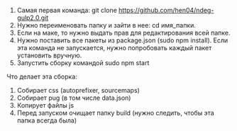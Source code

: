 1. Самая первая команда: git clone https://github.com/hen04/ndeg-gulp2.0.git
2. Нужно переименовать папку и зайти в нее: cd имя_папки.
3. Если на маке, то нужно выдать прав для редактирования всей папке.
4. Нужно поставить все пакеты из package.json (sudo npm install). Если эта 
   команда не запускается, нужно попробовать каждый пакет установить вручную.
5. Запустить сборку командой sudo npm start

Что делает эта сборка:
1. Собирает css (autoprefixer, sourcemaps)
2. Собирает pug (в том числе data.json)
3. Копирует файлы js
4. Перед запуском очищает папку build (нужно следить, чтобы эта папка всегда 
   была)